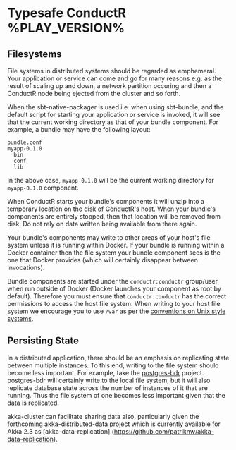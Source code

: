 # Typesafe ConductR %PLAY_VERSION%


## Filesystems

File systems in distributed systems should be regarded as emphemeral. Your application or service can come and go for many reasons e.g. as the result of scaling up and down, a network partition occuring and then a ConductR node being ejected from the cluster and so forth.

When the sbt-native-packager is used i.e. when using sbt-bundle, and the default script for starting your application or service is invoked, it will see that the current working directory as that of your bundle component. For example, a bundle may have the following layout:

```
bundle.conf
myapp-0.1.0
  bin
  conf
  lib
````

In the above case, `myapp-0.1.0` will be the current working directory for `myapp-0.1.0` component.

When ConductR starts your bundle's components it will unzip into a temporary location on the disk of ConductR's host. When your bundle's components are entirely stopped, then that location will be removed from disk. Do not rely on data written being available from there again.

Your bundle's components may write to other areas of your host's file system unless it is running within Docker. If your bundle is running within a Docker container then the file system your bundle component sees is the one that Docker provides (which will certainly disappear between invocations).

Bundle components are started under the `conductr:conductr` group/user when run outside of Docker (Docker launches your component as root by default). Therefore you must ensure that `conductr:conductr` has the correct permissions to access the host file system. When writing to your host file system we encourage you to use `/var` as per the [conventions on Unix style systems](https://en.wikipedia.org/wiki/Filesystem_Hierarchy_Standard).

## Persisting State

In a distributed application, there should be an emphasis on replicating state between multiple instances. To this end, writing to the file system should become less important. For example, take the [postgres-bdr](http://2ndquadrant.com/en/resources/bdr/) project. postgres-bdr will certainly write to the local file system, but it will also replicate database state across the number of instances of it that are running. Thus the file system of one becomes less important given that the data is replicated.

akka-cluster can facilitate sharing data also, particularly given the forthcoming akka-distributed-data project which is currently available for Akka 2.3 as [akka-data-replication] (https://github.com/patriknw/akka-data-replication).
